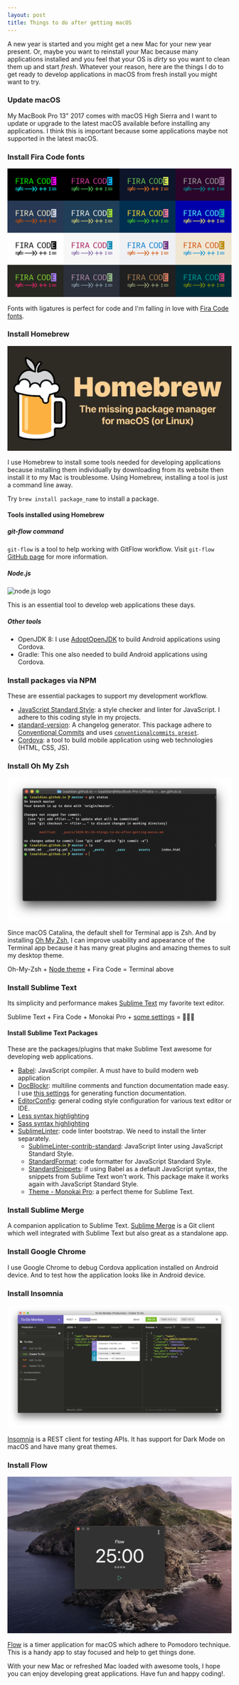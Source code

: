 ```yaml
---
layout: post
title: Things to do after getting macOS
---
```


A new year is started and you might get a new Mac for your new year present. Or, maybe you want to reinstall your Mac because many applications installed and you feel that your OS is *dirty* so you want to clean them up and start *fresh*.
Whatever your reason, here are the things I do to get ready to develop applications in macOS from fresh install you might want to try.

### Update macOS

My MacBook Pro 13" 2017 comes with macOS High Sierra and I want to update or upgrade to the latest macOS available before installing any applications. I think this is important because some applications maybe not supported in the latest macOS.

### Install Fira Code fonts

![fira code samples in various color theme](/assets/images/fira-code-banner.svg)

Fonts with ligatures is perfect for code and I'm falling in love with [Fira Code fonts](https://github.com/tonsky/FiraCode).

### Install Homebrew

![homebrew logo and description](/assets/images/homebrew-social-card.png)

I use Homebrew to install some tools needed for developing applications because installing them individually by downloading from its website then install it to my Mac is troublesome. Using Homebrew, installing a tool is just a command line away.

Try `brew install package_name` to install a package.

#### Tools installed using Homebrew

##### git-flow command

`git-flow` is a tool to help working with GitFlow workflow. Visit `git-flow` [GitHub page](https://github.com/nvie/gitflow) for more information.

##### Node.js

![node.js logo](https://upload.wikimedia.org/wikipedia/commons/d/d9/Node.js_logo.svg)

This is an essential tool to develop web applications these days.

##### Other tools

- OpenJDK 8: I use [AdoptOpenJDK](https://github.com/AdoptOpenJDK/homebrew-openjdk) to build Android applications using Cordova.
- Gradle: This one also needed to build Android applications using Cordova.

### Install packages via NPM

These are essential packages to support my development workflow.

- [JavaScript Standard Style](https://standardjs.com): a style checker and linter for JavaScript. I adhere to this coding style in my projects.
- [standard-version](https://github.com/conventional-changelog/standard-version): A changelog generator. This package adhere to [Conventional Commits](https://conventionalcommits.org) and uses [`conventionalcommits preset`](https://github.com/conventional-changelog/conventional-changelog-config-spec).
- [Cordova](https://cordova.apache.org/): a tool to build mobile application using web technologies (HTML, CSS, JS).

### Install Oh My Zsh

![terminal with oh-my-zsh node theme](/assets/images/terminal-with-oh-my-zsh-node-theme.png)

Since macOS Catalina, the default shell for Terminal app is Zsh. And by installing [Oh My Zsh](https://ohmyz.sh), I can improve usability and appearance of the Terminal app because it has many great plugins and amazing themes to suit my desktop theme.

Oh-My-Zsh + [Node theme](https://github.com/skuridin/oh-my-zsh-node-theme) + Fira Code = Terminal above

### Install Sublime Text

Its simplicity and performance makes [Sublime Text](https://sublimetext.com) my favorite text editor.

Sublime Text + Fira Code + Monokai Pro + [some settings](https://gist.github.com/lzaaldian/8fda456f7683a70cc01aa1929276773b) = 🧑🏻‍💻

#### Install Sublime Text Packages

These are the packages/plugins that make Sublime Text awesome for developing web applications.

- [Babel](https://packagecontrol.io/packages/Babel): JavaScript compiler. A must have to build modern web application
- [DocBlockr](https://packagecontrol.io/packages/DocBlockr): multiline comments and function documentation made easy. I use [this settings](https://gist.github.com/lzaaldian/d33e6e0934dd1abeaefca98b698a7875) for generating function documentation.
- [EditorConfig](https://packagecontrol.io/packages/EditorConfig): general coding style configuration for various text editor or IDE.
- [Less syntax highlighting](https://packagecontrol.io/packages/LESS)
- [Sass syntax highlighting](https://packagecontrol.io/packages/Sass)
- [SublimeLinter](https://packagecontrol.io/packages/SublimeLinter): code linter bootstrap. We need to install the linter separately.
  - [SublimeLinter-contrib-standard](https://packagecontrol.io/packages/SublimeLinter-contrib-standard): JavaScript linter using JavaScript Standard Style.
  - [StandardFormat](https://packagecontrol.io/packages/StandardFormat): code formatter for JavaScript Standard Style.
  - [StandardSnippets](https://packagecontrol.io/packages/StandardSnippets): if using Babel as a default JavaScript syntax, the snippets from Sublime Text won't work. This package make it works again with JavaScript Standard Style.
  - [Theme - Monokai Pro](https://packagecontrol.io/packages/Theme%20-%20Monokai%20Pro): a perfect theme for Sublime Text.

### Install Sublime Merge

A companion application to Sublime Text. [Sublime Merge](https://sublimemerge.com) is a Git client which well integrated with Sublime Text but also great as a standalone app.

### Install Google Chrome

I use Google Chrome to debug Cordova application installed on Android device. And to test how the application looks like in Android device.

### Install Insomnia

![insomnia application screenshot](/assets/images/insomnia-rest-client.png)

[Insomnia](https://insomnia.rest) is a REST client for testing APIs. It has support for Dark Mode on macOS and have many great themes.

### Install Flow

![flow timer app in macOS](/assets/images/flow-timer-app.png)

[Flow](https://yugen.design/flow/) is a timer application for macOS which adhere to Pomodoro technique. This is a handy app to stay focused and help to get things done.

With your new Mac or refreshed Mac loaded with awesome tools, I hope you can enjoy developing great applications. Have fun and happy coding!.
